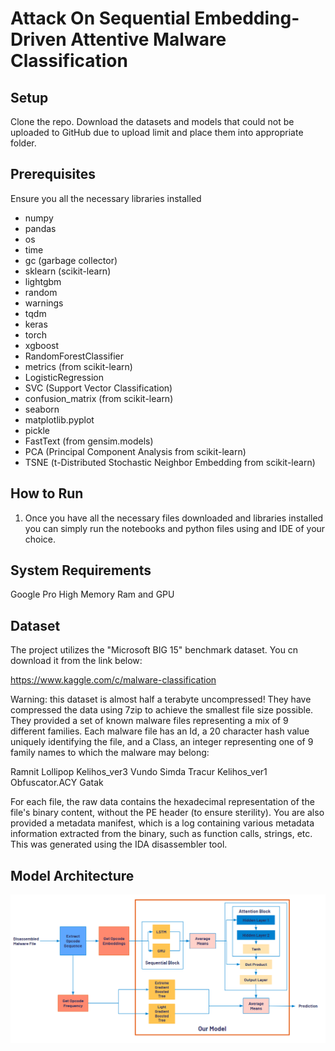 # Attack On Sequential Embedding-Driven Attentive Malware Classification

## Setup
Clone the repo. Download the datasets and models that could not be uploaded to GitHub due to upload limit and place them into appropriate folder.

## Prerequisites
Ensure you all the necessary libraries installed
- numpy
- pandas
- os
- time
- gc (garbage collector)
- sklearn (scikit-learn)
- lightgbm
- random
- warnings
- tqdm
- keras
- torch
- xgboost
- RandomForestClassifier
- metrics (from scikit-learn)
- LogisticRegression
- SVC (Support Vector Classification)
- confusion_matrix (from scikit-learn)
- seaborn
- matplotlib.pyplot
- pickle
- FastText (from gensim.models)
- PCA (Principal Component Analysis from scikit-learn)
- TSNE (t-Distributed Stochastic Neighbor Embedding from scikit-learn)

## How to Run
  1. Once you have all the necessary files downloaded and libraries installed you can simply run the notebooks and python files using and IDE of your choice.

## System Requirements
Google Pro High Memory Ram and GPU
    
## Dataset
The project utilizes the "Microsoft BIG 15" benchmark dataset. You cn download it from the link below:

https://www.kaggle.com/c/malware-classification

Warning: this dataset is almost half a terabyte uncompressed! They have compressed the data using 7zip to achieve the smallest file size possible.
They provided a set of known malware files representing a mix of 9 different families. Each malware file has an Id, a 20 character hash value uniquely identifying the file, and a Class, an integer representing one of 9 family names to which the malware may belong:

Ramnit
Lollipop
Kelihos_ver3
Vundo
Simda
Tracur
Kelihos_ver1
Obfuscator.ACY
Gatak

For each file, the raw data contains the hexadecimal representation of the file's binary content, without the PE header (to ensure sterility).  You are also provided a metadata manifest, which is a log containing various metadata information extracted from the binary, such as function calls, strings, etc. This was generated using the IDA disassembler tool.

## Model Architecture
![Image](content/model.png)
